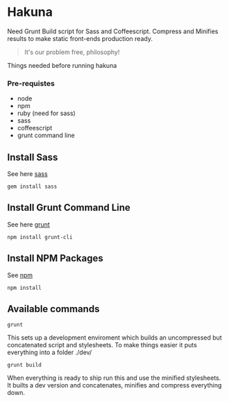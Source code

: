 Hakuna
======

Need Grunt Build script for Sass and Coffeescript. Compress and Minifies results to make static front-ends production ready.

> It's our problem free, philosophy!

Things needed before running hakuna

### Pre-requistes ###
* node
* npm
* ruby (need for sass)
* sass
* coffeescript
* grunt command line

## Install Sass ##

See here [sass](http://sass-lang.com/)

    gem install sass

## Install Grunt Command Line ##

See here [grunt](http://gruntjs.com/)

    npm install grunt-cli 


## Install NPM Packages ##

See [npm](https://www.npmjs.org/)
    
    npm install 

## Available commands ##
    
    grunt

This sets up a development enviroment which builds an uncompressed but concatenated script and stylesheets. To make things easier it puts everything into a folder ./dev/ 

    grunt build

When everything is ready to ship run this and use the minified stylesheets. It builts a dev version and concatenates, minifies and compress everything down.